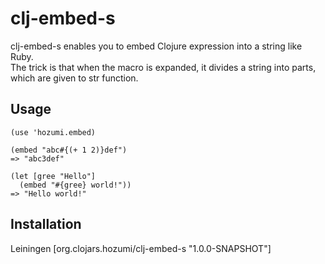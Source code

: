 # clj-embed-s

clj-embed-s enables you to embed Clojure expression into a string like Ruby.<br>
The trick is that when the macro is expanded, it divides a string into parts, which are given to str function.

## Usage

    (use 'hozumi.embed)

    (embed "abc#{(+ 1 2)}def")
    => "abc3def"

    (let [gree "Hello"]
      (embed "#{gree} world!"))
    => "Hello world!"

## Installation
Leiningen
    [org.clojars.hozumi/clj-embed-s "1.0.0-SNAPSHOT"]